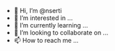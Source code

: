 - 👋 Hi, I’m @nserti
- 👀 I’m interested in ...
- 🌱 I’m currently learning ...
- 💞️ I’m looking to collaborate on ...
- 📫 How to reach me ...

<!---
nserti/nserti is a ✨ special ✨ repository because its `README.md` (this file) appears on your GitHub profile.
You can click the Preview link to take a look at your changes.
--->
